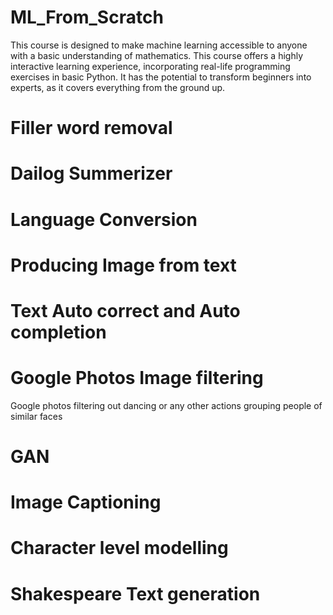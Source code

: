 # ML_From_Scratch
This course is designed to make machine learning accessible to anyone with a basic understanding of mathematics. This course offers a highly interactive learning experience, incorporating real-life programming exercises in basic Python. It has the potential to transform beginners into experts, as it covers everything from the ground up.

# Filler word removal

# Dailog Summerizer

# Language Conversion

# Producing Image from text

# Text Auto correct and Auto completion

# Google Photos Image filtering 
Google photos filtering out dancing or any other actions 
grouping people of similar faces






# GAN

# Image Captioning

# Character level modelling

# Shakespeare Text generation
